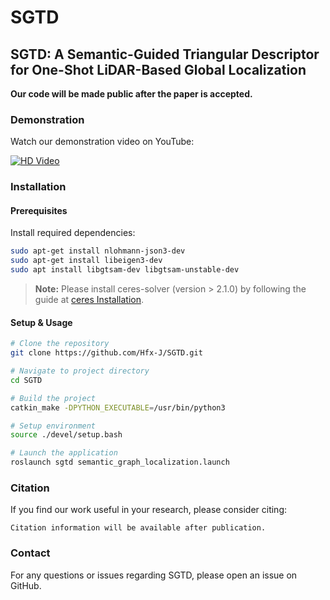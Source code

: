 # SGTD

## SGTD: A Semantic-Guided Triangular Descriptor for One-Shot LiDAR-Based Global Localization

**Our code will be made public after the paper is accepted.**

### Demonstration

Watch our demonstration video on YouTube:

[![HD Video](https://img.youtube.com/vi/olua5PrYPfY/maxresdefault.jpg)](https://www.youtube.com/watch?v=olua5PrYPfY)

### Installation

#### Prerequisites

Install required dependencies:

```bash
sudo apt-get install nlohmann-json3-dev
sudo apt-get install libeigen3-dev
sudo apt install libgtsam-dev libgtsam-unstable-dev
```

> **Note:** Please install ceres-solver (version > 2.1.0) by following the guide at [ceres Installation](http://ceres-solver.org/installation.html).

#### Setup & Usage

```bash
# Clone the repository
git clone https://github.com/Hfx-J/SGTD.git

# Navigate to project directory
cd SGTD 

# Build the project
catkin_make -DPYTHON_EXECUTABLE=/usr/bin/python3

# Setup environment
source ./devel/setup.bash

# Launch the application
roslaunch sgtd semantic_graph_localization.launch
```

### Citation

If you find our work useful in your research, please consider citing:

```
Citation information will be available after publication.
```

### Contact

For any questions or issues regarding SGTD, please open an issue on GitHub.
